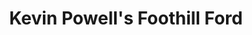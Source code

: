 ---
title: "Kevin Powell's Foothill Ford"
url: /pilot-mountain/kevin-powells-foothill-ford/
shop: Autohaus
---